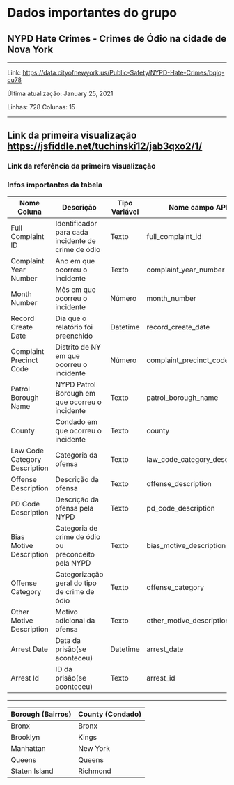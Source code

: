 # Dados importantes do grupo 
## NYPD Hate Crimes - Crimes de Ódio na cidade de Nova York
---

Link: https://data.cityofnewyork.us/Public-Safety/NYPD-Hate-Crimes/bqiq-cu78

Última atualização: January 25, 2021

Linhas: 728
Colunas: 15

---

## Link da primeira visualização https://jsfiddle.net/tuchinski12/jab3qxo2/1/
### Link da referência da primeira visualização

### Infos importantes da tabela
Nome Coluna   				| Descrição 									| Tipo Variável | Nome campo API
--------------------- 				| ------------ 									| ------------ | ---------
Full Complaint ID 				| Identificador para cada incidente de crime de ódio 	| Texto	  | full_complaint_id
Complaint Year Number 		| Ano em que ocorreu o incidente 					| Texto 	  | complaint_year_number
Month Number 				| Mês em que ocorreu o incidente 				| Número   | month_number
Record Create Date 			| Dia que o relatório foi preenchido 				| Datetime | record_create_date
Complaint Precinct Code 		| Distrito de NY em que ocorreu o incidente 			| Número   | complaint_precinct_code
Patrol Borough Name 			| NYPD Patrol Borough em que ocorreu o incidente 	| Texto 	  | patrol_borough_name
County 						| Condado em que ocorreu o incidente 				| Texto	  | county
Law Code Category Description 	| Categoria da ofensa 							| Texto	  | law_code_category_description
Offense Description        		| Descrição da ofensa 							| Texto       | offense_description
PD Code Description       		| Descrição da ofensa pela NYPD 					| Texto  	  | pd_code_description
Bias Motive Description			| Categoria de crime de ódio ou preconceito pela NYPD | Texto	  | bias_motive_description
Offense Category 				| Categorização geral do tipo de crime de ódio 		| Texto       | offense_category
Other Motive Description 		| Motivo adicional da ofensa 						| Texto 	  | other_motive_description
Arrest Date 					| Data da prisão(se aconteceu)					| Datetime | arrest_date
Arrest Id 						| ID da prisão(se aconteceu) 						| Texto 	  | arrest_id

---

Borough (Bairros) | County (Condado)
--------------------|---------------
 Bronx | Bronx
 Brooklyn | Kings
 Manhattan | New York
 Queens | Queens
 Staten Island | Richmond 
 
